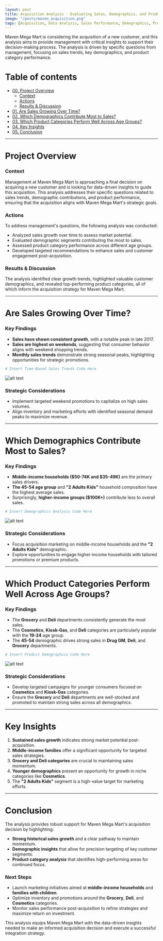 ```yaml
---
layout: post
title: Acquisition Analysis - Evaluating Sales, Demographics, and Product Performance
image: "/posts/maven_acquisition.png"
tags: [Acquisition, Data Analysis, Sales Performance, Demographics, Product Strategy]
---
```


Maven Mega Mart is considering the acquisition of a new customer, and this analysis aims to provide management with critical insights to support their decision-making process. The analysis is driven by specific questions from management, focusing on sales trends, key demographics, and product category performance.

# Table of contents

- [00. Project Overview](#overview-main)
    - [Context](#overview-context)
    - [Actions](#overview-actions)
    - [Results & Discussion](#overview-results)
- [01. Are Sales Growing Over Time?](#sales-growth)
- [02. Which Demographics Contribute Most to Sales?](#demographics-sales)
- [03. Which Product Categories Perform Well Across Age Groups?](#product-performance)
- [04. Key Insights](#key-insights)
- [05. Conclusion](#conclusion)

___

# Project Overview  <a name="overview-main"></a>

### Context <a name="overview-context"></a>

Management at Maven Mega Mart is approaching a final decision on acquiring a new customer and is looking for data-driven insights to guide this acquisition. This analysis addresses their specific questions related to sales trends, demographic contributions, and product performance, ensuring that the acquisition aligns with Maven Mega Mart's strategic goals.

### Actions <a name="overview-actions"></a>

To address management's questions, the following analysis was conducted:
- Analyzed sales growth over time to assess market potential.
- Evaluated demographic segments contributing the most to sales.
- Assessed product category performance across different age groups.
- Developed targeted recommendations to enhance sales and customer engagement post-acquisition.

### Results & Discussion <a name="overview-results"></a>

The analysis identified clear growth trends, highlighted valuable customer demographics, and revealed top-performing product categories, all of which inform the acquisition strategy for Maven Mega Mart.

___

# Are Sales Growing Over Time? <a name="sales-growth"></a>

### Key Findings
- **Sales have shown consistent growth**, with a notable peak in late 2017.
- **Sales are highest on weekends**, suggesting that consumer behavior aligns with weekend shopping trends.
- **Monthly sales trends** demonstrate strong seasonal peaks, highlighting opportunities for strategic promotions.

``` python
# Insert Time-Based Sales Trends Code Here
```

![alt text](/img/posts/time_based_sales.png "Time-Based Sales Visualization")

### Strategic Considerations
- Implement targeted weekend promotions to capitalize on high sales volumes.
- Align inventory and marketing efforts with identified seasonal demand peaks to maximize revenue.

___

# Which Demographics Contribute Most to Sales? <a name="demographics-sales"></a>

### Key Findings
- **Middle-income households ($50-74K and $35-49K)** are the primary sales drivers.
- **The 45-54 age group** and **"2 Adults Kids"** household composition have the highest average sales.
- Surprisingly, **higher-income groups ($100K+)** contribute less to overall sales.

``` python
# Insert Demographics Analysis Code Here
```

![alt text](/img/posts/demographics_analysis.png "Demographics Analysis Visualization")

### Strategic Considerations
- Focus acquisition marketing on middle-income households and the **"2 Adults Kids"** demographic.
- Explore opportunities to engage higher-income households with tailored promotions or premium products.

___

# Which Product Categories Perform Well Across Age Groups? <a name="product-performance"></a>

### Key Findings
- The **Grocery** and **Deli** departments consistently generate the most sales.
- The **Cosmetics**, **Kiosk-Gas**, and **Deli** categories are particularly popular with the **19-24** age group.
- The **45-54** demographic drives strong sales in **Drug GM**, **Deli**, and **Grocery** departments.

``` python
# Insert Product Demographics Code Here
```

![alt text](/img/posts/product_demographics.png "Product Demographics Heatmap")

### Strategic Considerations
- Develop targeted campaigns for younger consumers focused on **Cosmetics** and **Kiosk-Gas** categories.
- Ensure the **Grocery** and **Deli** departments are well-stocked and promoted to maintain strong sales across all demographics.

___

# Key Insights <a name="key-insights"></a>

1. **Sustained sales growth** indicates strong market potential post-acquisition.
2. **Middle-income families** offer a significant opportunity for targeted sales strategies.
3. **Grocery and Deli categories** are crucial to maintaining sales momentum.
4. **Younger demographics** present an opportunity for growth in niche categories like **Cosmetics**.
5. The **"2 Adults Kids"** segment is a high-value target for marketing efforts.

___

# Conclusion <a name="conclusion"></a>

The analysis provides robust support for Maven Mega Mart's acquisition decision by highlighting:
- **Strong historical sales growth** and a clear pathway to maintain momentum.
- **Demographic insights** that allow for precision targeting of key customer segments.
- **Product category analysis** that identifies high-performing areas for continued focus.

### Next Steps
- Launch marketing initiatives aimed at **middle-income households** and **families with children**.
- Optimize inventory and promotions around the **Grocery**, **Deli**, and **Cosmetics** categories.
- Monitor sales performance post-acquisition to refine strategies and maximize return on investment.

This analysis equips Maven Mega Mart with the data-driven insights needed to make an informed acquisition decision and execute a successful integration strategy.





